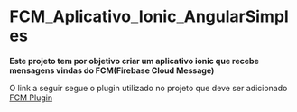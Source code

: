 # FCM_Aplicativo_Ionic_AngularSimples


**Este projeto tem por objetivo criar um aplicativo ionic que recebe mensagens vindas do FCM(Firebase Cloud Message)**

O link a seguir segue o plugin utilizado no projeto que deve ser adicionado  [FCM Plugin](https://github.com/fechanique/cordova-plugin-fcm)
